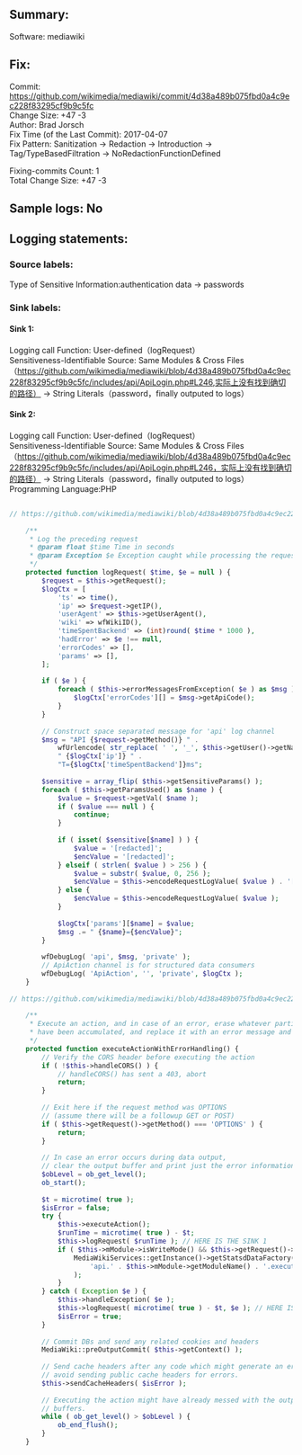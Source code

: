 ## Summary:  
Software: mediawiki  
## Fix:  
Commit: https://github.com/wikimedia/mediawiki/commit/4d38a489b075fbd0a4c9ec228f83295cf9b9c5fc  
Change Size: +47 -3  
Author: Brad Jorsch  
Fix Time (of the Last Commit): 2017-04-07  
Fix Pattern: Sanitization -> Redaction -> Introduction -> Tag/TypeBasedFiltration -> NoRedactionFunctionDefined	  
  
Fixing-commits Count: 1  
Total Change Size: +47 -3  
## Sample logs: No  
## Logging statements:  
### Source labels:  
Type of Sensitive Information:authentication data -> passwords  
### Sink labels:  
#### Sink 1:  
Logging call Function:  User-defined（logRequest）  
Sensitiveness-Identifiable Source:  Same Modules & Cross Files（https://github.com/wikimedia/mediawiki/blob/4d38a489b075fbd0a4c9ec228f83295cf9b9c5fc/includes/api/ApiLogin.php#L246,实际上没有找到确切的路径） -> String Literals（password，finally outputed to logs）  
#### Sink 2:  
Logging call Function:  User-defined（logRequest）  
Sensitiveness-Identifiable Source:  Same Modules & Cross Files（https://github.com/wikimedia/mediawiki/blob/4d38a489b075fbd0a4c9ec228f83295cf9b9c5fc/includes/api/ApiLogin.php#L246，实际上没有找到确切的路径） -> String Literals（password，finally outputed to logs）  
Programming Language:PHP  
```PHP  
  
// https://github.com/wikimedia/mediawiki/blob/4d38a489b075fbd0a4c9ec228f83295cf9b9c5fc/includes/api/ApiMain.php#L1576-L1630  
  
	/**  
	 * Log the preceding request  
	 * @param float $time Time in seconds  
	 * @param Exception $e Exception caught while processing the request  
	 */  
	protected function logRequest( $time, $e = null ) {  
		$request = $this->getRequest();  
		$logCtx = [  
			'ts' => time(),  
			'ip' => $request->getIP(),  
			'userAgent' => $this->getUserAgent(),  
			'wiki' => wfWikiID(),  
			'timeSpentBackend' => (int)round( $time * 1000 ),  
			'hadError' => $e !== null,  
			'errorCodes' => [],  
			'params' => [],  
		];  
  
		if ( $e ) {  
			foreach ( $this->errorMessagesFromException( $e ) as $msg ) {  
				$logCtx['errorCodes'][] = $msg->getApiCode();  
			}  
		}  
  
		// Construct space separated message for 'api' log channel  
		$msg = "API {$request->getMethod()} " .  
			wfUrlencode( str_replace( ' ', '_', $this->getUser()->getName() ) ) .  
			" {$logCtx['ip']} " .  
			"T={$logCtx['timeSpentBackend']}ms";  
  
		$sensitive = array_flip( $this->getSensitiveParams() );  
		foreach ( $this->getParamsUsed() as $name ) {  
			$value = $request->getVal( $name );  
			if ( $value === null ) {  
				continue;  
			}  
  
			if ( isset( $sensitive[$name] ) ) {  
				$value = '[redacted]';  
				$encValue = '[redacted]';  
			} elseif ( strlen( $value ) > 256 ) {  
				$value = substr( $value, 0, 256 );  
				$encValue = $this->encodeRequestLogValue( $value ) . '[...]';  
			} else {  
				$encValue = $this->encodeRequestLogValue( $value );  
			}  
  
			$logCtx['params'][$name] = $value;  
			$msg .= " {$name}={$encValue}";  
		}  
  
		wfDebugLog( 'api', $msg, 'private' );  
		// ApiAction channel is for structured data consumers  
		wfDebugLog( 'ApiAction', '', 'private', $logCtx );  
	}  
  
// https://github.com/wikimedia/mediawiki/blob/4d38a489b075fbd0a4c9ec228f83295cf9b9c5fc/includes/api/ApiMain.php#L520-L571  
  
	/**  
	 * Execute an action, and in case of an error, erase whatever partial results  
	 * have been accumulated, and replace it with an error message and a help screen.  
	 */  
	protected function executeActionWithErrorHandling() {  
		// Verify the CORS header before executing the action  
		if ( !$this->handleCORS() ) {  
			// handleCORS() has sent a 403, abort  
			return;  
		}  
  
		// Exit here if the request method was OPTIONS  
		// (assume there will be a followup GET or POST)  
		if ( $this->getRequest()->getMethod() === 'OPTIONS' ) {  
			return;  
		}  
  
		// In case an error occurs during data output,  
		// clear the output buffer and print just the error information  
		$obLevel = ob_get_level();  
		ob_start();  
  
		$t = microtime( true );  
		$isError = false;  
		try {  
			$this->executeAction();  
			$runTime = microtime( true ) - $t;  
			$this->logRequest( $runTime ); // HERE IS THE SINK 1  
			if ( $this->mModule->isWriteMode() && $this->getRequest()->wasPosted() ) {  
				MediaWikiServices::getInstance()->getStatsdDataFactory()->timing(  
					'api.' . $this->mModule->getModuleName() . '.executeTiming', 1000 * $runTime  
				);  
			}  
		} catch ( Exception $e ) {  
			$this->handleException( $e );  
			$this->logRequest( microtime( true ) - $t, $e ); // HERE IS THE SINK 2  
			$isError = true;  
		}  
  
		// Commit DBs and send any related cookies and headers  
		MediaWiki::preOutputCommit( $this->getContext() );  
  
		// Send cache headers after any code which might generate an error, to  
		// avoid sending public cache headers for errors.  
		$this->sendCacheHeaders( $isError );  
  
		// Executing the action might have already messed with the output  
		// buffers.  
		while ( ob_get_level() > $obLevel ) {  
			ob_end_flush();  
		}  
	}  
  
```  

